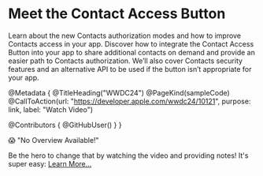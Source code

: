 # Meet the Contact Access Button

Learn about the new Contacts authorization modes and how to improve Contacts access in your app. Discover how to integrate the Contact Access Button into your app to share additional contacts on demand and provide an easier path to Contacts authorization. We’ll also cover Contacts security features and an alternative API to be used if the button isn’t appropriate for your app.

@Metadata {
   @TitleHeading("WWDC24")
   @PageKind(sampleCode)
   @CallToAction(url: "https://developer.apple.com/wwdc24/10121", purpose: link, label: "Watch Video")

   @Contributors {
      @GitHubUser(<replace this with your GitHub handle>)
   }
}

😱 "No Overview Available!"

Be the hero to change that by watching the video and providing notes! It's super easy:
 [Learn More…](https://wwdcnotes.github.io/WWDCNotes/documentation/wwdcnotes/contributing)
